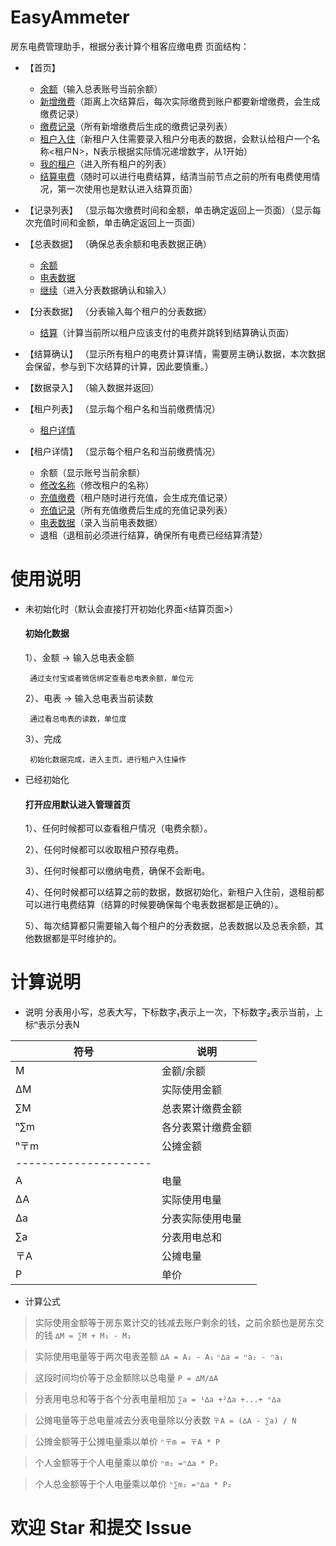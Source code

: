 # EasyAmmeter
房东电费管理助手，根据分表计算个租客应缴电费
页面结构：
  + <a name="首页">【首页】 </a>
    - [余额](#录入)（输入总表账号当前余额）
    - [新增缴费](#录入)（距离上次结算后，每次实际缴费到账户都要新增缴费，会生成缴费记录）
    - [缴费记录](#记录列表)（所有新增缴费后生成的缴费记录列表）
    - [租户入住](#录入)（新租户入住需要录入租户分电表的数据，会默认给租户一个名称<租户N>，N表示根据实际情况递增数字，从1开始）
    - [我的租户](#租户列表)（进入所有租户的列表）
    - [结算电费](#总表数据)（随时可以进行电费结算，结清当前节点之前的所有电费使用情况，第一次使用也是默认进入结算页面）
  
  + <a name="记录列表">【记录列表】 </a>（显示每次缴费时间和金额，单击确定返回上一页面）（显示每次充值时间和金额，单击确定返回上一页面）
  
  + <a name="总表数据">【总表数据】 </a>（确保总表余额和电表数据正确）
    - [余额](#录入)
    - [电表数据](#录入)
    - [继续](#分表数据)（进入分表数据确认和输入）
  
  + <a name="分表数据">【分表数据】 </a>（分表输入每个租户的分表数据）
    - [结算](#结算确认)（计算当前所以租户应该支付的电费并跳转到结算确认页面）
  
  + <a name="结算确认">【结算确认】 </a>（显示所有租户的电费计算详情，需要房主确认数据，本次数据会保留，参与到下次结算的计算，因此要慎重。）
  
  + <a name="录入">【数据录入】 </a>（输入数据并返回）
  
  + <a name="租户列表">【租户列表】 </a>（显示每个租户名和当前缴费情况）
    - [租户详情](#租户详情)
    
  + <a name="租户详情">【租户详情】 </a>（显示每个租户名和当前缴费情况）
    - 余额（显示账号当前余额）
    - [修改名称](#录入)（修改租户的名称）
    - [充值缴费](#录入)（租户随时进行充值，会生成充值记录）
    - [充值记录](#记录列表)（所有充值缴费后生成的充值记录列表）
    - [电表数据](#录入)（录入当前电表数据）
    - 退租（退租前必须进行结算，确保所有电费已经结算清楚）
      
 
# 使用说明
+ 未初始化时（默认会直接打开初始化界面<结算页面>）
    #### 初始化数据
    1）、金额 -> 输入总电表金额
    
       通过支付宝或者微信绑定查看总电表余额，单位元

    2）、电表 -> 输入总电表当前读数

       通过看总电表的读数，单位度

    3）、完成

       初始化数据完成，进入主页，进行租户入住操作
       
 + 已经初始化
     #### 打开应用默认进入管理首页
      1）、任何时候都可以查看租户情况（电费余额）。
      
      2）、任何时候都可以收取租户预存电费。
      
      3）、任何时候都可以缴纳电费，确保不会断电。
      
      4）、任何时候都可以结算之前的数据，数据初始化，新租户入住前，退租前都可以进行电费结算（结算的时候要确保每个电表数据都是正确的）。
      
      5）、每次结算都只需要输入每个租户的分表数据，总表数据以及总表余额，其他数据都是平时维护的。

# 计算说明
  + 说明 
 分表用小写，总表大写，下标数字₁表示上一次，下标数字₂表示当前，上标ⁿ表示分表N
 
|        符号             |               说明                   |
| ---------------------  |  ----------------------------------  |
|     M       | 金额/余额  |
|     ∆M      | 实际使用金额 |
|     ∑M      | 总表累计缴费金额 |
|     ⁿ∑m     | 各分表累计缴费金额 |
|     ⁿ〒m     | 公摊金额 |
|   ---------------------   |
|    A       | 电量 |
|    ∆A      | 实际使用电量 |
|    ∆a      | 分表实际使用电量 |
|    ∑a      | 分表用电总和 |
|    〒A     | 公摊电量 |
|    P       | 单价 |

  + 计算公式
  > 实际使用金额等于房东累计交的钱减去账户剩余的钱，之前余额也是房东交的钱
   ```∆M = ∑M + M₁ - M₂```
  
  > 实际使用电量等于两次电表差额
    ```∆A = A₂ - A₁```
    ```ⁿ∆a = ⁿa₂ - ⁿa₁```
  
  > 这段时间均价等于总金额除以总电量
    ```P = ∆M/∆A```
  
  > 分表用电总和等于各个分表电量相加
   ```∑a = ¹∆a +²∆a +...+ ⁿ∆a```
  
  > 公摊电量等于总电量减去分表电量除以分表数
   ```〒A = (∆A - ∑a) / N```
  
  > 公摊金额等于公摊电量乘以单价
   ```ⁿ〒m = 〒A * P```
  
  > 个人金额等于个人电量乘以单价
    ```ⁿm₂ =ⁿ∆a * P₂```
  
  > 个人总金额等于个人电量乘以单价
    ```ⁿ∑m₂ =ⁿ∆a * P₂```

# 欢迎 Star 和提交 Issue


